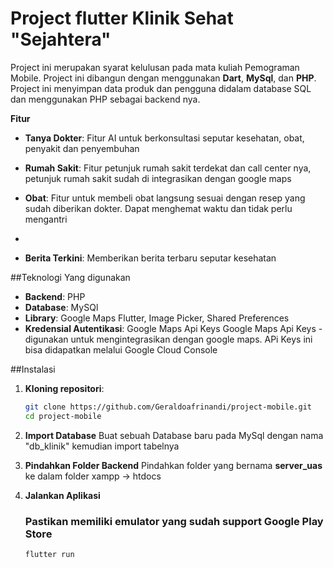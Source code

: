 # Project flutter Klinik Sehat "Sejahtera"

Project ini merupakan syarat kelulusan pada mata kuliah Pemograman Mobile. Project ini dibangun dengan menggunakan **Dart**, **MySql**, dan **PHP**. Project ini menyimpan data produk dan pengguna didalam database SQL dan menggunakan PHP sebagai backend nya.

**Fitur**

- **Tanya Dokter**: Fitur AI untuk berkonsultasi seputar kesehatan, obat, penyakit dan penyembuhan
  
- **Rumah Sakit**: Fitur petunjuk rumah sakit terdekat dan call center nya, petunjuk rumah sakit sudah di integrasikan dengan google maps
  
-  **Obat**: Fitur untuk membeli obat langsung sesuai dengan resep yang sudah diberikan dokter. Dapat menghemat waktu dan tidak perlu mengantri
- 
-  **Berita Terkini**: Memberikan berita terbaru seputar kesehatan


##Teknologi Yang digunakan
- **Backend**: PHP
- **Database**: MySQl
- **Library**: Google Maps Flutter, Image Picker, Shared Preferences
- **Kredensial Autentikasi**: Google Maps Api Keys  Google Maps Api Keys - digunakan untuk mengintegrasikan dengan google maps. APi Keys ini bisa didapatkan melalui Google Cloud Console


##Instalasi
1. **Kloning repositori**:
     ```bash
     git clone https://github.com/Geraldoafrinandi/project-mobile.git
     cd project-mobile
     ```
2. **Import Database**
     Buat sebuah Database baru pada MySql dengan nama "db_klinik" kemudian import tabelnya
     
3. **Pindahkan Folder Backend**
     Pindahkan folder yang bernama **server_uas** ke dalam folder xampp -> htdocs

4. **Jalankan Aplikasi**
     ### Pastikan memiliki emulator yang sudah support Google Play Store
     ```bash
     flutter run
     ```
